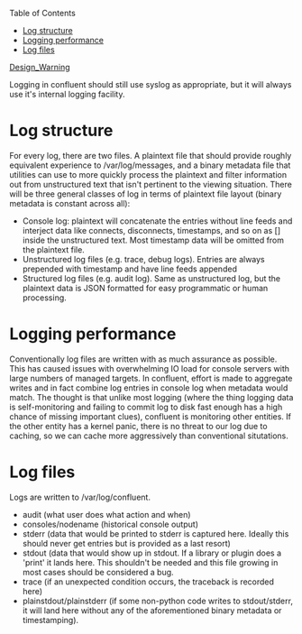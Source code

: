 <!-- START doctoc generated TOC please keep comment here to allow auto update -->
<!-- DON'T EDIT THIS SECTION, INSTEAD RE-RUN doctoc TO UPDATE -->
Table of Contents

- [Log structure](#log-structure)
- [Logging performance](#logging-performance)
- [Log files](#log-files)

<!-- END doctoc generated TOC please keep comment here to allow auto update -->

[Design_Warning](Design_Warning)

Logging in confluent should still use syslog as appropriate, but it will always use it's internal logging facility. 

Log structure
========================
For every log, there are two files.  A plaintext file that should provide roughly equivalent experience to /var/log/messages, and a binary metadata file that utilities can use to more quickly process the plaintext and filter information out from unstructured text that isn't pertinent to the viewing situation. There will be three general classes of log in terms of plaintext file layout (binary metadata is constant across all):

*  Console log: plaintext will concatenate the entries without line feeds and interject data like connects, disconnects, timestamps, and so on as [] inside the unstructured text.  Most timestamp data will be omitted from the plaintext file.
* Unstructured log files (e.g. trace, debug logs).  Entries are always prepended with timestamp and have line feeds appended
* Structured log files (e.g. audit log).  Same as unstructured log, but the plaintext data is JSON formatted for easy programmatic or human processing.

Logging performance
==============================
Conventionally log files are written with as much assurance as possible.  This has caused issues with overwhelming IO load for console servers with large numbers of managed targets.  In confluent, effort is made to aggregate writes and in fact combine log entries in console log when metadata would match.  The thought is that unlike most logging (where the thing logging data is self-monitoring and failing to commit log to disk fast enough has a high chance of missing important clues), confluent is monitoring other entities.  If the other entity has a kernel panic, there is no threat to our log due to caching, so we can cache more aggressively than conventional situtations.

Log files
=======================
Logs are written to /var/log/confluent.

* audit (what user does what action and when)
* consoles/nodename (historical console output)
* stderr (data that would be printed to stderr is captured here.  Ideally this should never get entries but is provided as a last resort)
* stdout (data that would show up in stdout.  If a library or plugin does a 'print' it lands here.  This shouldn't be needed and this file growing in most cases should be considered a bug.
* trace (if an unexpected condition occurs, the traceback is recorded here)
* plainstdout/plainstderr (if some non-python code writes to stdout/stderr, it will land here without any of the aforementioned binary metadata or timestamping).